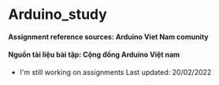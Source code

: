 # Arduino_study


#### Assignment reference sources: Arduino Viet Nam comunity
#### Nguồn tài liệu bài tập: Cộng đồng Arduino Việt nam
- I'm still working on assignments
Last updated: 20/02/2022



